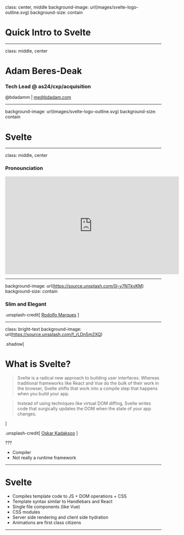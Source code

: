 class: center, middle
background-image: url(images/svelte-logo-outline.svg)
background-size: contain

# Quick Intro to Svelte

---

class: middle, center

# Adam Beres-Deak

### Tech Lead @ as24/cxp/acquisition

@bdadamm | me@bdadam.com

---

background-image: url(images/svelte-logo-outline.svg)
background-size: contain

# Svelte

---

class: middle, center

### Pronounciation

<iframe width="560" height="315" src="https://www.youtube.com/embed/PaOzcDCaSu0" frameborder="0" allow="encrypted-media" allowfullscreen></iframe>

---

background-image: url(https://source.unsplash.com/0j-y7NTkyKM)
background-size: contain

### Slim and Elegant

.unsplash-credit[
<a href="https://unsplash.com/photos/0j-y7NTkyKM" target="_blank" rel="noopener noreferrer">Rodolfo Marques</a>
]

---

class: bright-text
background-image: url(https://source.unsplash.com/f_rLDn5m2XQ)

.shadow[

# What is Svelte?

> Svelte is a radical new approach to building user interfaces. Whereas traditional frameworks like React and Vue do the bulk of their work in the browser, Svelte shifts that work into a compile step that happens when you build your app.

> Instead of using techniques like virtual DOM diffing, Svelte writes code that surgically updates the DOM when the state of your app changes.

]

.unsplash-credit[
<a href="https://unsplash.com/photos/f_rLDn5m2XQ" target="_blank" rel="noopener noreferrer">Oskar Kadaksoo</a>
]

???

- Compiler
- Not really a runtime framework

---

# Svelte

- Compiles template code to JS + DOM operations + CSS
- Template syntax similar to Handlebars and React
- Single file components (like Vue)
- CSS modules
- Server side rendering and client side hydration
- Animations are first class citizens

---

<iframe data-src="https://svelte.dev/repl/9af3e3f3fe61495fb4d3a9f54f915057?version=3.16.4" width="100%" height="100%" style="border: 0;" frameborder="0"></iframe>

---

<iframe data-src="https://svelte.dev/repl/e430ad7e573445c6863533ee59c769d5?version=3.16.4" width="100%" height="100%" style="border: 0;" frameborder="0"></iframe>

---

<iframe data-src="https://svelte.dev/repl/bbb9a55be2f5495c8f57308416dcaf80?version=3.16.4" width="100%" height="100%" style="border: 0;" frameborder="0"></iframe>

---

<iframe data-src="https://svelte.dev/repl/7ef5be3bbeb8405ca223e8c4059f9f25?version=3.16.4" width="100%" height="100%" style="border: 0;" frameborder="0"></iframe>

---

<iframe data-src="https://svelte.dev/repl/bda01a8fd9a9477e8688f9e53ce53a3c?version=3.16.4" width="100%" height="100%" style="border: 0;" frameborder="0"></iframe>

---

## React

Next, Gatsby

## Vue

Nuxt, VuePress

## Svelte

Sapper

---

# Sapper

> The next small thing in web development, powered by Svelte

> Sapper is a framework for building high-performance universal web apps.

---

class: center, middle

# TypeScript Support

- Svelte was written in TypeScript
- TS can be used in `<script lang="ts"></script>` blocks
- HTML Templates are not typechecked yet

???

- Svelte is written in TS
- In templates some TS support

---

# Hello World Size

| Framework | Minified, non-gzipped size |
| :-------- | -------------------------: |
| Svelte    |                        3KB |
| React     |                      129KB |
